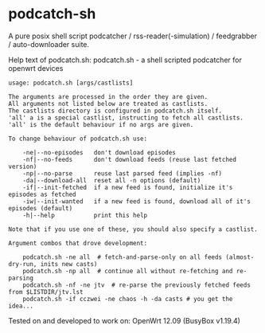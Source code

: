podcatch-sh
===========

A pure posix shell script podcatcher / rss-reader(-simulation) / feedgrabber / auto-downloader suite.

Help text of podcatch.sh:
    podcatch.sh - a shell scripted podcatcher for openwrt devices

    usage: podcatch.sh [args/castlists]

    The arguments are processed in the order they are given.
    All arguments not listed below are treated as castlists.
    The castlists directory is configured in podcatch.sh itself.
    'all' a is a special castlist, instructing to fetch all castlists.
    'all' is the default behaviour if no args are given.

    To change behaviour of podcatch.sh use:

        -ne|--no-episodes   don't download episodes
        -nf|--no-feeds      don't download feeds (reuse last fetched version)
        -np|--no-parse      reuse last parsed feed (implies -nf)
        -da|--download-all  reset all -n options (default)
        -if|--init-fetched  if a new feed is found, initialize it's episodes as fetched
        -iw|--init-wanted   if a new feed is found, download all of it's episodes (default)
        -h|--help           print this help

    Note that if you use one of these, you should also specify a castlist.

    Argument combos that drove development:

        podcatch.sh -ne all  # fetch-and-parse-only on all feeds (almost-dry-run, inits new casts)
        podcatch.sh -np all  # continue all without re-fetching and re-parsing
        podcatch.sh -nf -ne jtv  # re-parse the previously fetched feeds from $LISTDIR/jtv.lst
        podcatch.sh -if cczwei -ne chaos -h -da casts # you get the idea...

Tested on and developed to work on: OpenWrt 12.09 (BusyBox v1.19.4)
